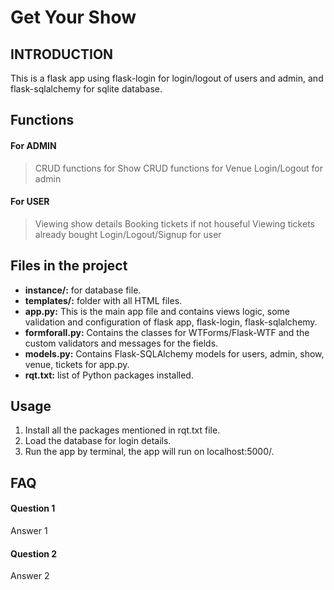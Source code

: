 
# **Get Your Show**

## INTRODUCTION
This is a flask app using flask-login for login/logout of users and admin, and flask-sqlalchemy for sqlite database.

## Functions
#### For ADMIN
> CRUD functions for Show
CRUD functions for Venue
> Login/Logout for admin
#### For USER 
> Viewing show details
Booking tickets if not houseful
> Viewing tickets already bought
Login/Logout/Signup for user

## Files in the project
- **instance/:** for database file.
- **templates/:**  folder with all HTML files.
- **app.py:** This is the main app file and contains views logic, some validation  and configuration of flask app, flask-login, flask-sqlalchemy.
- **formforall.py:** Contains the classes for WTForms/Flask-WTF and the custom validators and messages for the fields.
- **models.py:** Contains Flask-SQLAlchemy models for users, admin, show, venue, tickets for app.py.
- **rqt.txt:** list of Python packages installed.
## Usage
1. Install all the packages mentioned in rqt.txt file.
2. Load the database for login details.
3. Run the app by terminal, the app will run on localhost:5000/.




## FAQ

#### Question 1

Answer 1

#### Question 2

Answer 2

